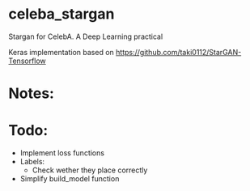 # celeba_stargan
Stargan for CelebA. A Deep Learning practical

Keras implementation based on 
https://github.com/taki0112/StarGAN-Tensorflow

# Notes:

# Todo:
* Implement loss functions
* Labels:
    * Check wether they place correctly
* Simplify build_model function